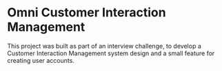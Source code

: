 # Omni Customer Interaction Management

This project was built as part of an interview challenge, to develop a Customer Interaction Management system design and a small feature for creating user accounts.

